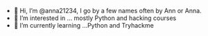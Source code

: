 - 👋 Hi, I’m @anna21234, I go by a few names often by Ann or Anna.
- 👀 I’m interested in ... mostly Python and hacking courses
- 🌱 I’m currently learning ...Python and Tryhackme


<!---
anna21234/anna21234 is a ✨ special ✨ repository because its `README.md` (this file) appears on your GitHub profile.
You can click the Preview link to take a look at your changes.
--->
